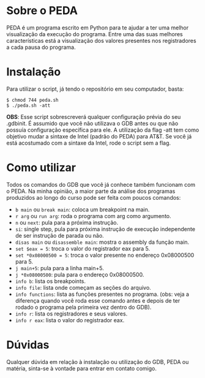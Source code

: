 # Sobre o PEDA
PEDA é um programa escrito em Python para te ajudar a ter uma melhor visualização da execução do programa. Entre uma das suas melhores características está a visualização dos valores presentes nos registradores a cada pausa do programa.

# Instalação
Para utilizar o script, já tendo o repositório em seu computador, basta:
```
$ chmod 744 peda.sh
$ ./peda.sh -att
```
**OBS**: Esse script sobrescreverá qualquer configuração prévia do seu .gdbinit. É assumido que você não utilizava o GDB antes ou que não possuía configuração específica para ele. A utilização da flag -att tem como objetivo mudar a sintaxe de Intel (padrão do PEDA) para AT&T. Se você já está acostumado com a sintaxe da Intel, rode o script sem a flag.

# Como utilizar
Todos os comandos do GDB que você já conhece também funcionam com o PEDA.
Na minha opinião, a maior parte da análise dos programas produzidos ao longo do curso pode ser feita com poucos comandos:
- ```b main``` ou ```break main```: coloca um breakpoint na main.
- ```r arg``` ou ```run arg```: roda o programa com arg como argumento.
- ```n``` ou ```next```: pula para a próxima instrução.
- ```si```: single step, pula para próxima instrução de execução independente de ser instrução de parada ou não.
- ```disas main``` ou ```disassemble main```: mostra o assembly da função main.
- ```set $eax = 5```: troca o valor do registrador eax para 5.
- ```set *0x08000500 = 5```: troca o valor presente no endereço 0x08000500 para 5.
- ```j main+5```: pula para a linha main+5.
- ```j *0x08000500```: pula para o endereço 0x08000500.
- ```info b```: lista os breakpoints.
- ```info file```: lista onde começam as seções do arquivo.
- ```info functions```: lista as funções presentes no programa. (obs: veja a diferença quando você roda esse comando antes e depois de ter rodado o programa pela primeira vez dentro do GDB).
- ```info r```: lista os registradores e seus valores.
- ```info r eax```: lista o valor do registrador eax.

# Dúvidas
Qualquer dúvida em relação à instalação ou utilização do GDB, PEDA ou matéria, sinta-se à vontade para entrar em contato comigo.